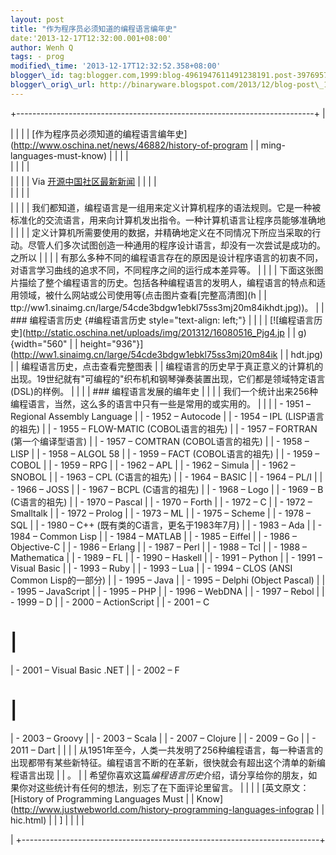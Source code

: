 ```yaml
--- 
layout: post 
title: "作为程序员必须知道的编程语言编年史" 
date:'2013-12-17T12:32:00.001+08:00' 
author: Wenh Q
tags: - prog
modified\_time: '2013-12-17T12:32:52.358+08:00' 
blogger\_id: tag:blogger.com,1999:blog-4961947611491238191.post-397695795879124923
blogger\_orig\_url: http://binaryware.blogspot.com/2013/12/blog-post\_17.html
---
```

+--------------------------------------------------------------------------+
| <div>                                                                    |
|                                                                          |
| [作为程序员必须知道的编程语言编年史](http://www.oschina.net/news/46882/history-of-program |
| ming-languages-must-know)                                                |
|                                                                          |
| </div>                                                                   |
|                                                                          |
| <div style="margin-top: 5px;">                                           |
|                                                                          |
| Via [开源中国社区最新新闻](http://www.oschina.net/?from=rss)             |
|                                                                          |
| </div>                                                                   |
|                                                                          |
| <div style="font-size: 14px; margin-top: 5px;">                          |
|                                                                          |
| 我们都知道，编程语言是一组用来定义计算机程序的语法规则。它是一种被标准化的交流语言，用来向计算机发出指令。一种计算机语言让程序员能够准确地 |
|                                                                          |
| 定义计算机所需要使用的数据，并精确地定义在不同情况下所应当采取的行动。尽管人们多次试图创造一种通用的程序设计语言，却没有一次尝试是成功的。之所以 |
|                                                                          |
| 有那么多种不同的编程语言存在的原因是设计程序语言的初衷不同，对语言学习曲线的追求不同，不同程序之间的运行成本差异等。
 |
|                                                                          |
| 下面这张图片描绘了整个编程语言的历史。包括各种编程语言的发明人，编程语言的特点和适用领域，被什么网站或公司使用等(点击图片查看[完整高清图](h |
| ttp://ww1.sinaimg.cn/large/54cde3bdgw1ebkl75ss3mj20m84ikhdt.jpg))。
     |
| ### 编程语言历史 {#编程语言历史 style="text-align: left;"}               |
|                                                                          |
| [![编程语言历史](http://static.oschina.net/uploads/img/201312/16080516_Pjg4.jp |
| g){width="560"                                                           |
| height="936"}](http://ww1.sinaimg.cn/large/54cde3bdgw1ebkl75ss3mj20m84ik |
| hdt.jpg)
                                                                |
| 编程语言历史，点击查看完整图表
                                          |
| 编程语言的历史早于真正意义的计算机的出现。19世纪就有"可编程的"织布机和钢琴弹奏装置出现，它们都是领域特定语言(DSL)的样例。
 |
|                                                                          |
| ### 编程语言发展的编年史                                                 |
|                                                                          |
| 我们一个统计出来256种编程语言，当然，这么多的语言中只有一些是常用的或实用的。
 |
|                                                                          |
| -   1951 – Regional Assembly Language                                    |
| -   1952 – Autocode                                                      |
| -   1954 – IPL (LISP语言的祖先)                                          |
| -   1955 – FLOW-MATIC (COBOL语言的祖先)                                  |
| -   1957 – FORTRAN (第一个编译型语言)                                    |
| -   1957 – COMTRAN (COBOL语言的祖先)                                     |
| -   1958 – LISP                                                          |
| -   1958 – ALGOL 58                                                      |
| -   1959 – FACT (COBOL语言的祖先)                                        |
| -   1959 – COBOL                                                         |
| -   1959 – RPG                                                           |
| -   1962 – APL                                                           |
| -   1962 – Simula                                                        |
| -   1962 – SNOBOL                                                        |
| -   1963 – CPL (C语言的祖先)                                             |
| -   1964 – BASIC                                                         |
| -   1964 – PL/I                                                          |
| -   1966 – JOSS                                                          |
| -   1967 – BCPL (C语言的祖先)                                            |
| -   1968 – Logo                                                          |
| -   1969 – B (C语言的祖先)                                               |
| -   1970 – Pascal                                                        |
| -   1970 – Forth                                                         |
| -   1972 – C                                                             |
| -   1972 – Smalltalk                                                     |
| -   1972 – Prolog                                                        |
| -   1973 – ML                                                            |
| -   1975 – Scheme                                                        |
| -   1978 – SQL                                                           |
| -   1980 – C++ (既有类的C语言，更名于1983年7月)                          |
| -   1983 – Ada                                                           |
| -   1984 – Common Lisp                                                   |
| -   1984 – MATLAB                                                        |
| -   1985 – Eiffel                                                        |
| -   1986 – Objective-C                                                   |
| -   1986 – Erlang                                                        |
| -   1987 – Perl                                                          |
| -   1988 – Tcl                                                           |
| -   1988 – Mathematica                                                   |
| -   1989 – FL                                                            |
| -   1990 – Haskell                                                       |
| -   1991 – Python                                                        |
| -   1991 – Visual Basic                                                  |
| -   1993 – Ruby                                                          |
| -   1993 – Lua                                                           |
| -   1994 – CLOS (ANSI Common Lisp的一部分)                               |
| -   1995 – Java                                                          |
| -   1995 – Delphi (Object Pascal)                                        |
| -   1995 – JavaScript                                                    |
| -   1995 – PHP                                                           |
| -   1996 – WebDNA                                                        |
| -   1997 – Rebol                                                         |
| -   1999 – D                                                             |
| -   2000 – ActionScript                                                  |
| -   2001 – C
#                                                           |
| -   2001 – Visual Basic .NET                                             |
| -   2002 – F
#                                                           |
| -   2003 – Groovy                                                        |
| -   2003 – Scala                                                         |
| -   2007 – Clojure                                                       |
| -   2009 – Go                                                            |
| -   2011 – Dart                                                          |
|                                                                          |
| 从1951年至今，人类一共发明了256种编程语言，每一种语言的出现都带有某些新特征。编程语言不断的在革新，很快就会有超出这个清单的新编程语言出现 |
| 。
                                                                      |
| 希望你喜欢这篇*编程语言历史*介绍，请分享给你的朋友，如果你对这些统计有任何的想法，别忘了在下面评论里留言。
 |
|                                                                          |
| 
[英文原文：[History of Programming Languages Must                       |
| Know](http://www.justwebworld.com/history-programming-languages-infograp |
| hic.html)                                                                |
| 
]                                                                       |
|                                                                          |
| </div>                                                                   |
+--------------------------------------------------------------------------+


